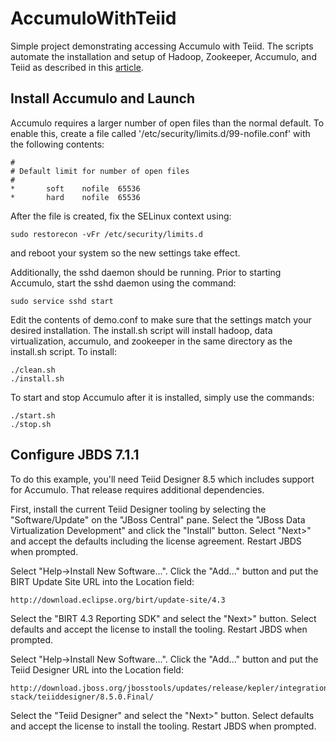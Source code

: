AccumuloWithTeiid
=================

Simple project demonstrating accessing Accumulo with Teiid.  The scripts automate the installation and setup of Hadoop, Zookeeper, Accumulo, and Teiid as described in this [article](https://community.jboss.org/wiki/ApacheAccumuloWithTeiid).

Install Accumulo and Launch
---------------------------

Accumulo requires a larger number of open files than the
normal default.  To enable this, create a file called
'/etc/security/limits.d/99-nofile.conf' with the following contents:

    #
    # Default limit for number of open files
    #
    *       soft    nofile  65536
    *       hard    nofile  65536

After the file is created, fix the SELinux context using:

    sudo restorecon -vFr /etc/security/limits.d

and reboot your system so the new settings take effect.

Additionally, the sshd daemon should be running.  Prior to starting
Accumulo, start the sshd daemon using the command:

    sudo service sshd start

Edit the contents of demo.conf to make sure that the settings match
your desired installation.  The install.sh script will install hadoop,
data virtualization, accumulo, and zookeeper in the same directory as
the install.sh script.  To install:

    ./clean.sh
    ./install.sh

To start and stop Accumulo after it is installed, simply use the commands:

    ./start.sh
    ./stop.sh

Configure JBDS 7.1.1
--------------------

To do this example, you'll need Teiid Designer 8.5 which includes support
for Accumulo.  That release requires additional dependencies.

First, install the current Teiid Designer tooling by selecting the
"Software/Update" on the "JBoss Central" pane.  Select the "JBoss
Data Virtualization Development" and click the "Install" button.
Select "Next>" and accept the defaults including the license agreement.
Restart JBDS when prompted.

Select "Help->Install New Software...".  Click the "Add..." button and
put the BIRT Update Site URL into the Location field:

    http://download.eclipse.org/birt/update-site/4.3

Select the "BIRT 4.3 Reporting SDK" and select the "Next>" button.
Select defaults and accept the license to install the tooling.
Restart JBDS when prompted.

Select "Help->Install New Software...".  Click the "Add..." button and
put the Teiid Designer URL into the Location field:

    http://download.jboss.org/jbosstools/updates/release/kepler/integration-stack/teiiddesigner/8.5.0.Final/

Select the "Teiid Designer" and select the "Next>" button.  Select
defaults and accept the license to install the tooling.  Restart JBDS
when prompted.


